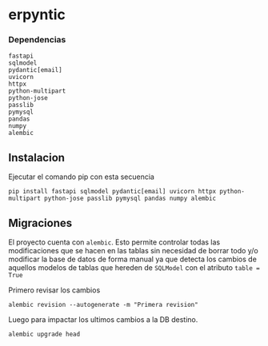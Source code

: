 # erpyntic

### Dependencias
```
fastapi
sqlmodel
pydantic[email]
uvicorn
httpx
python-multipart
python-jose
passlib
pymysql
pandas
numpy
alembic
```


## Instalacion

Ejecutar el comando pip con esta secuencia

```shell
pip install fastapi sqlmodel pydantic[email] uvicorn httpx python-multipart python-jose passlib pymysql pandas numpy alembic
```

## Migraciones

El proyecto cuenta con `alembic`. Esto permite controlar todas las modificaciones que se hacen en las tablas sin necesidad de borrar todo y/o modificar la base de datos de forma manual ya que detecta los cambios de aquellos modelos de tablas que hereden de `SQLModel` con el atributo `table = True`

Primero revisar los cambios

```shell
alembic revision --autogenerate -m "Primera revision"
```

Luego para impactar los ultimos cambios a la DB destino. 

```shell
alembic upgrade head
```